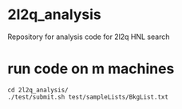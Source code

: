 # 2l2q_analysis
Repository for analysis code for 2l2q HNL search

# run code on m machines
```
cd 2l2q_analysis/
./test/submit.sh test/sampleLists/BkgList.txt
```

